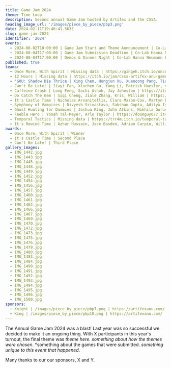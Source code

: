 ```yaml
---
title: Game Jam 2024
theme: Time Loop
description: Second annual Game Jam hosted by Artifex and the CSSA.
heading_image_url: '/images/piece_by_piece/pbp3.png' 
date: 2024-02-11T19:40:41.563Z
slug: game-jam-2024
identifier: '2024'
events:
  - 2024-08-02T10:00:00 | Game Jam Start and Theme Announcement | Co-Lab Hanna Neumann Lvl 5 and Online (hybrid)
  - 2024-08-04T17:00:00 | Game Jam Submission Deadline | Co-Lab Hanna Neumann Lvl 5 and Online (hybrid)
  - 2024-08-04T17:00:00 | Demos & Dinner Night | Co-Lab Hanna Neumann Lvl 5
published: true
teams:
  - Once More, With Spirit | Missing data | https://gingeh.itch.io/once-more-with-spirit | 1
  - 12 Hours | Missing data | https://itch.io/jam/cssa-artifex-anu-game-jam-2024/rate/2876792 | 1
  - 'GOU: Shadow Die Thrice | Xing Chen, Hongjun Xu, Xuancong Pang, Tianci Li, Shengjie Liu | 1'
  - Can't Be Late! | Jiayi Fan, Xiuchen Gu, Yang Li, Patrick Haesler, yeyeovo | https://hitomi-kiri.itch.io/cant-be-late | 4
  - Caffeine Crash | Long Feng, Sachi Ashok, Jay Johnston | https://itch.io/jam/cssa-artifex-anu-game-jam-2024/rate/2876783 | 1
  - Do Catch The Gem | Siqi Cheng, Jiale Zhang, Kris, William | https://charrrles.itch.io/do-catch-the-gem | 1
  - It's Castle Time | Nicholas Arvanitellis, Clare Mason-Cox, Martyn Barac, Emily Coper-Jones | https://inkxy.itch.io/its-castle-time | 1
  - Symphony of Vampires | Divyesh Srivastava, Saksham Gupta, Aditya Iyengar, Natalie Dunn | https://dotterine.itch.io/symphonyofvampires | 1
  - Ghost Hunting for Dummies | Joshua King, John Atkins, Nikhila Gurusinghe, Sophie Hawke, Ryan Yoon | https://rynooy.itch.io/ghost-hunting-for-dumies | 1
  - Feeble Hero | Yonah Tal-Meyer, Arlo Taylor | https://doomguy077.itch.io/feeble-hero | 4
  - Temporal Tactics | Missing data | https://trr4m.itch.io/temporal-tactics | 1
  - It's Rewind Time | Azhar Hussain, Jace Basden, Adrian Carpio, William Rogers, Aditya Grama | https://itch.io/jam/cssa-artifex-anu-game-jam-2024/rate/2876722 | 0
awards:
  - Once More, With Spirit | Winner
  - It's Castle Time | Second Place
  - Can't Be Late! | Third Place
gallery_images:
  - IMG_1442.jpg
  - IMG_1443.jpg
  - IMG_1445.jpg
  - IMG_1448.jpg
  - IMG_1449.jpg
  - IMG_1452.jpg
  - IMG_1454.jpg
  - IMG_1456.jpg
  - IMG_1457.jpg
  - IMG_1460.jpg
  - IMG_1461.jpg
  - IMG_1462.jpg
  - IMG_1466.jpg
  - IMG_1467.jpg
  - IMG_1469.jpg
  - IMG_1470.jpg
  - IMG_1472.jpg
  - IMG_1473.jpg
  - IMG_1475.jpg
  - IMG_1476.jpg
  - IMG_1479.jpg
  - IMG_1480.jpg
  - IMG_1483.jpg
  - IMG_1484.jpg
  - IMG_1490.jpg
  - IMG_1491.jpg
  - IMG_1492.jpg
  - IMG_1493.jpg
  - IMG_1494.jpg
  - IMG_1495.jpg
  - IMG_1496.jpg
  - IMG_1500.jpg
sponsors:
  - Knight | /images/piece_by_piece/pbp7.png | https://artifexanu.com/
  - King | /images/piece_by_piece/pbp10.png | https://artifexanu.com/
---
```

The Annual Game Jam 2024 was a blast! Last year was so successful we decided to make it an ongoing thing. With X participants in this year's turnout, the final theme was *theme here*. *something about how the themes were chosen*. *something about the games that were submitted. *something unique to this event that happened*.

Many thanks to our  our sponsors, X and Y.